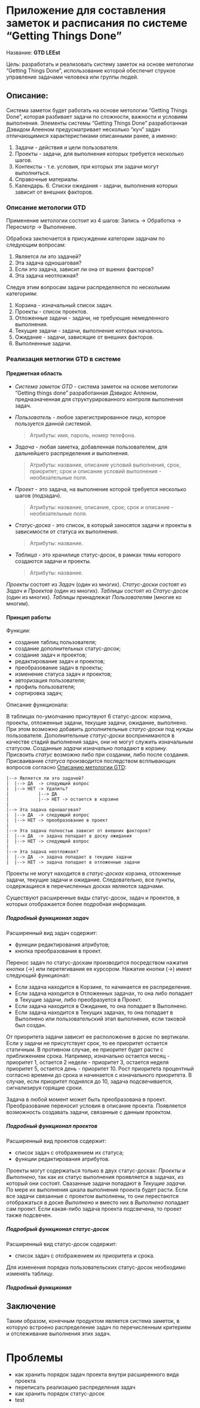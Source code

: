 # Приложение для составления заметок и расписания по системе “Getting Things Done”

Название: **GTD LEEst**

Цель: разработать и реализовать систему заметок на основе метологии “Getting Things Done”, использование которой обеспечит струкое управление задачами человека или группы людей.

## Описание:

Система заметок будет работать на основе метологии “Getting Things Done”, которая разбивает задачи по сложности, важности и условиям выполнения. Элементы системы “Getting Things Done” разработанная Дэвидом Алееном предусматривает несколько “куч” задач отличающимися характеристиками описанными ранее, а именно:

1. Задачи - действия и цели пользователя.
2. Проекты - задачи, для выполнения которых требуется несколько шагов.
3. Контексты - т.е. условия, при которых эти задачи могут выполниться.
4. Справочные материалы.
5. Календарь. 6. Списки ожидания - задачи, выполнения которых зависит от внешних факторов.

### Описание метологии GTD

Применение метологии состоит из 4 шагов:
Запись → Обработка → Пересмотр → Выполнение.

Обрабока заключается в присуждении категории задачам по следующим вопросам:

1. Является ли это задачей?
2. Эта задача одношаговая?
3. Если это задача, зависит ли она от вшених факторов?
4. Эта задача неотложная?

Следуя этим вопросам задачи распределяются по нескольким категориям:

1. Корзина - изначальный список задач.
2. Проекты - список проектов.
3. Отложенные задачи - задачи, не требующие немедленного выполнения.
4. Текущие задачи - задачи, выполнение которых началось.
5. Ожидание - задачи, зависящие от внешних факторов.
6. Выполненные задачи.

### Реализация метлогии GTD в системе

#### Предметная область

- _Система заметок GTD_ - система заметок на основе метологии “Getting things done” разработанная Дэвидос Алленом, предназначенная для структурированного контроля выполнения задач.

- _Пользователь_ - любое зарегистрированное лицо, которое пользуется данной системой.
  > Атрибуты: имя, пароль, номер телефона.
- _Задача_ - любая заметка, добавленная пользователем, для дальнейшего распределения и выполнения.
  > Атрибуты: название, описание условий выполнения, срок, приоритет; срок и описание условий выполнения - необязательные поля.
- _Проект_ - это задача, на выполнение которой требуется несколько шагов (подзадач).
  > Атрибуты: название, описание, срок; срок и описание - необязательные поля.
- _Статус-доска_ - это список, в который заносятся задачи и проекты в зависимости от статуса их выполнения.
  > Атрибуты: название.
- _Таблица_ - это хранилице статус-досок, в рамках темы которого создаются задачи и проекты.
  > Атрибуты: название.


_Проекты_ состоят из _Задач_ (один из многих).
_Статус-доски_ состоят из _Задач_ и _Проектов_ (один из многих).
_Таблицы_ состоят из _Статус-досок_ (один из многих).
_Таблицы_ принадлежат _Пользователям_ (многие ко многим).

#### Принцип работы

Функции:

- создание таблиц пользователя;
- создание дополнительных статус-досок;
- создание задач и проектов;
- редактирование задач и проектов;
- преобразование задач в проекты;
- изменение статуса задач и проектов;
- авторизация пользователя;
- профиль пользователя;
- сортировка задач;

Описание функционала:

В таблицах по-умолчанию присутвуют 6 статус-досок: корзина, проекты, отложенные задачи, текущие задачи, ожидание, выполнено. При этом возможно добавить дополнительные _статус-доски_ под нужды пользователя. Дополнительные _статус-доски_ воспринимаются в качестве стадий выполнения задач, они не могут служить изначальным статусом.
Созданные _задачи_ изначально попадают в _корзину_. Присвоить _статус_ возможно либо при создании, либо после создания.
Присваивание _статуса_ производится последством всплывающих вопросов согласно [Описанию метологии GTD](#описание-метологии-gtd):

```
|--> Является ли это задачей?
|  |--> ДА  -> следующий вопрос
|  |--> НЕТ -> Удалить?
|           |--> ДА
|           |--> НЕТ -> остается в корзине
|
|--> Эта задача одношаговая?
|  |--> ДА  -> следующий вопрос
|  |--> НЕТ -> преобразование в проект
|
|--> Эта задача полностью зависит от внешних факторов?
|  |--> ДА  -> задача попадает в доску ожидания
|  |--> НЕТ -> следующий вопрос
|
|--> Эта задача неотложная?
|  |--> ДА  -> задача попадает в текущие задачи
|  |--> НЕТ -> задача попадает в отложенные задачи
```

Проекты не могут находится в _статус-досках_ корзина, отложенные задачи, текущие задачи и ожидание. Следовательно, все пункты, содержащиеся в перечисленных досках являются задачами.

Существуют расширенные виды статус-досок, задач и проектов, в которых отображается более подробная информация.

##### Подробный функционал задач

Расширенный вид задач содержит:

- функции редактирования атрибутов;
- кнопка преобразования в проект.

Перенос задач по статус-доскам производится посредством нажатия кнопки (->) или перетягивания ее курсором.
Нажатие кнопки (->) имеет следующий функционал:

- Если задача находится в Корзине, то начинается ее распределение.
- Если задача находится в Отложенных задачах, то она либо попадает в Текущие задачи, либо преобразуется в Проект.
- Если задача находится в Ожидание, то она попадает в Выполнено.
- Если задача находится в Текущих задачах, то она попадает в Выполнено или пользовательский этап выполнения, если таковой был создан.

От приоритета задачи зависит ее расположение в доске по вертикали. Если у задачи не присутствует срок, то ее приоритет остается статичным. В противном случае, ее приоритет будет расти с приближением срока. Например, изначально остается месяц - приоритет 1, остается 2 недели - приоритет 3, остается неделя приоритет 5, остается день - приоритет 10. Рост приоритета процентный согласно времени до срока и начинается с изначального приоритета. В случае, если приоритет поднялся до 10, задача подсвечивается, сигнализируя горящие сроки.

Задача в любой момент может быть преобразована в проект. Преобразование переносит условия в описание проекта. Появляется возможность создавать задачи, связанные с данным проектом.

##### Подробный функционал проектов

Расширенный вид проектов содержит:

- список задач с отображением их статуса;
- функции редактирования атрибутов.

Проекты могут содержаться только в двух статус-досках: _Проекты_ и _Выполнено_, так как их статус выполнения проявляется в задачах, из который они состоят.
Свазанные задачи попадают в _Текущие задачи_. По мере их выполнения шкала выполнения проекта будет расти. Если все задачи связанные с проектом выполнены, то они перестаются отображаться в доске _Выполнено_ и вместо них в _Выполнено_ попадает сам проект. Если какая-либо задача проекта подсвечена, то проект также подсвечен.

##### Подробрый функционал статус-досок

Расширенный вид статус-досок содержит:

- список задач с отображением их приоритета и срока.

Для изменения порядка пользовательских статус-досок необходимо изменять таблицу.

##### Подробный функционал 

## Заключение

Таким образом, конечным продуктом является система заметок, в которую встроено распределение задач по перечисленным критериям и отслеживание выполнения этих задач.

# Проблемы
- как хранить порядок задач проекта внутри расширенного вида проекта
- переписать реализацию распределения задач
- как хранить порядок статус-досок
- test

